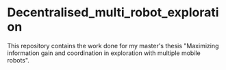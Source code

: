 # Decentralised_multi_robot_exploration
This repository contains the work done for my master's thesis "Maximizing information gain and coordination in exploration with multiple mobile robots".

